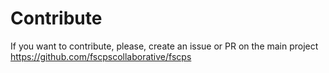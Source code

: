 # **Contribute**
If you want to contribute, please, create an issue or  PR on the main project https://github.com/fscpscollaborative/fscps

